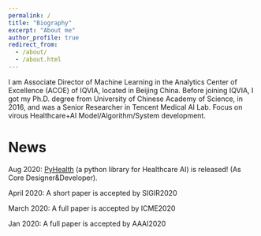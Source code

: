 ```yaml
---
permalink: /
title: "Biography"
excerpt: "About me"
author_profile: true
redirect_from: 
  - /about/
  - /about.html
---
```


I am Associate Director of Machine Learning in the Analytics Center of Excellence (ACOE) of IQVIA, located in Beijing China. Before joining IQVIA, I got my Ph.D. degree from University of Chinese Academy of Science, in 2016, and was a Senior Researcher in Tencent Medical AI Lab. Focus on virous Healthcare+AI Model/Algorithm/System development.

News
======
  Aug 2020: [PyHealth](https://github.com/yzhao062/PyHealth) (a python library for Healthcare AI) is released! (As Core Designer&Developer). 

April 2020: A short paper is accepted by SIGIR2020
	
March 2020: A full paper is accepted by ICME2020

  Jan 2020: A full paper is accepted by AAAI2020
	

